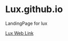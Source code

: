 # Lux.github.io
LandingPage for lux

<a href = "https://xuanyudo.github.io/Lux.github.io/"> Lux Web Link</a>
